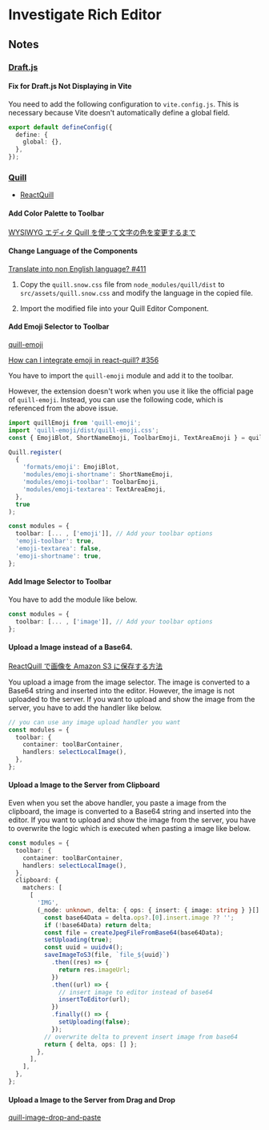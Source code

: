 # Investigate Rich Editor

## Notes

### [Draft.js](https://draftjs.org/)

#### Fix for Draft.js Not Displaying in Vite

You need to add the following configuration to `vite.config.js`. This is necessary because Vite doesn't automatically define a global field.

```ts
export default defineConfig({
  define: {
    global: {},
  },
});
```

### [Quill](https://quilljs.com/)

- [ReactQuill](https://github.com/zenoamaro/react-quill)

#### Add Color Palette to Toolbar

[WYSIWYG エディタ Quill を使って文字の色を変更するまで](https://qiita.com/t-kigi/items/cbb4d77352db26ea0c8a)

#### Change Language of the Components

[Translate into non English language? #411](https://github.com/zenoamaro/react-quill/issues/411)

1. Copy the `quill.snow.css` file from `node_modules/quill/dist` to `src/assets/quill.snow.css` and modify the language in the copied file.

2. Import the modified file into your Quill Editor Component.

#### Add Emoji Selector to Toolbar

[quill-emoji](https://github.com/contentco/quill-emoji)

[How can I integrate emoji in react-quill? #356](https://github.com/zenoamaro/react-quill/issues/356#issuecomment-501175331)

You have to import the `quill-emoji` module and add it to the toolbar.

However, the extension doesn't work when you use it like the official page of `quill-emoji`. Instead, you can use the following code, which is referenced from the above issue.

```ts
import quillEmoji from 'quill-emoji';
import 'quill-emoji/dist/quill-emoji.css';
const { EmojiBlot, ShortNameEmoji, ToolbarEmoji, TextAreaEmoji } = quillEmoji;

Quill.register(
  {
    'formats/emoji': EmojiBlot,
    'modules/emoji-shortname': ShortNameEmoji,
    'modules/emoji-toolbar': ToolbarEmoji,
    'modules/emoji-textarea': TextAreaEmoji,
  },
  true
);

const modules = {
  toolbar: [... , ['emoji']], // Add your toolbar options
  'emoji-toolbar': true,
  'emoji-textarea': false,
  'emoji-shortname': true,
};
```

#### Add Image Selector to Toolbar

You have to add the module like below.

```ts
const modules = {
  toolbar: [... , ['image']], // Add your toolbar options
};

```

#### Upload a Image instead of a Base64.

[ReactQuill で画像を Amazon S3 に保存する方法](https://zenn.dev/lilac/articles/d3351028c02ed1)

You upload a image from the image selector. The image is converted to a Base64 string and inserted into the editor. However, the image is not uploaded to the server. If you want to upload and show the image from the server, you have to add the handler like below.

```ts
// you can use any image upload handler you want
const modules = {
  toolbar: {
    container: toolBarContainer,
    handlers: selectLocalImage(),
  },
};
```

#### Upload a Image to the Server from Clipboard

Even when you set the above handler, you paste a image from the clipboard, the image is converted to a Base64 string and inserted into the editor. If you want to upload and show the image from the server, you have to overwrite the logic which is executed when pasting a image like below.

```ts
const modules = {
  toolbar: {
    container: toolBarContainer,
    handlers: selectLocalImage(),
  },
  clipboard: {
    matchers: [
      [
        'IMG',
        (_node: unknown, delta: { ops: { insert: { image: string } }[] }) => {
          const base64Data = delta.ops?.[0].insert.image ?? '';
          if (!base64Data) return delta;
          const file = createJpegFileFromBase64(base64Data);
          setUploading(true);
          const uuid = uuidv4();
          saveImageToS3(file, `file_${uuid}`)
            .then((res) => {
              return res.imageUrl;
            })
            .then((url) => {
              // insert image to editor instead of base64
              insertToEditor(url);
            })
            .finally(() => {
              setUploading(false);
            });
          // overwrite delta to prevent insert image from base64
          return { delta, ops: [] };
        },
      ],
    ],
  },
};
```

#### Upload a Image to the Server from Drag and Drop

[quill-image-drop-and-paste](https://github.com/chenjuneking/quill-image-drop-and-paste)
